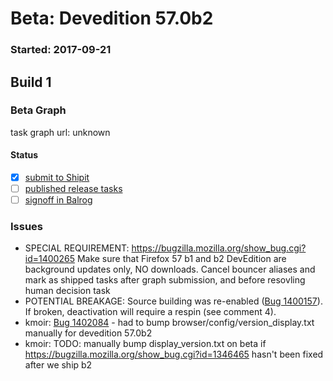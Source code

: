 # Beta: Devedition 57.0b2

### Started: 2017-09-21

## Build 1

### Beta Graph

task graph url: unknown


#### Status
- [x] [submit to Shipit](https://wiki.mozilla.org/Release:Release_Automation_on_Mercurial:Starting_a_Release#Submit_to_Ship_It)
- [ ] [published release tasks](../how-tos/relpro.md#4-publish-release)
- [ ] [signoff in Balrog](../how-tos/relpro.md#3-signoffs)

### Issues
- SPECIAL REQUIREMENT: https://bugzilla.mozilla.org/show_bug.cgi?id=1400265 Make sure that Firefox 57 b1 and b2 DevEdition are background updates only, NO downloads. Cancel bouncer aliases and mark as shipped tasks after graph submission, and before resovling human decision task
- POTENTIAL BREAKAGE: Source building was re-enabled ([Bug 1400157](https://bugzil.la/1400157)). If broken, deactivation will require a respin (see comment 4).
- kmoir: [Bug 1402084](https://bugzil.la/1402084) - had to bump browser/config/version_display.txt manually for devedition 57.0b2
- kmoir: TODO: manually bump display_version.txt on beta if https://bugzilla.mozilla.org/show_bug.cgi?id=1346465 hasn't been fixed after we ship b2
